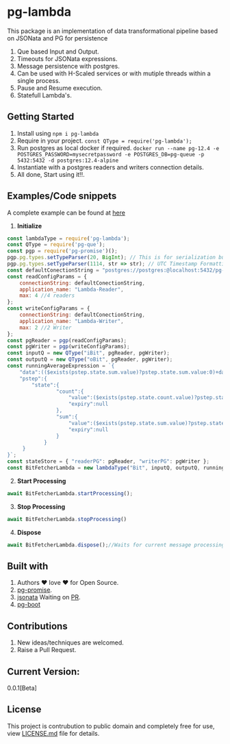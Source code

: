 # pg-lambda

This package is an implementation of data transformational pipeline based on JSONata and PG for persistence
1. Que based Input and Output.
2. Timeouts for JSONata expressions.
3. Message persistence with postgres.
4. Can be used with H-Scaled services or with mutiple threads within a single process.
5. Pause and Resume execution.
6. Statefull Lambda's.

## Getting Started

1. Install using `npm i pg-lambda`
2. Require in your project. `const QType = require('pg-lambda');`
3. Run postgres as local docker if required. `docker run --name pg-12.4 -e POSTGRES_PASSWORD=mysecretpassword -e POSTGRES_DB=pg-queue -p 5432:5432 -d postgres:12.4-alpine`
4. Instantiate with a postgres readers and writers connection details. 
5. All done, Start using it!!.

## Examples/Code snippets

A complete example can be found at [here](https://raw.githubusercontent.com/LRagji/pg-lambda/master/examples/default.js)

1. **Initialize**
```javascript
const lambdaType = require('pg-lambda');
const QType = require('pg-que');
const pgp = require('pg-promise')();
pgp.pg.types.setTypeParser(20, BigInt); // This is for serialization bug of BigInts as strings.
pgp.pg.types.setTypeParser(1114, str => str); // UTC Timestamp Formatting Bug, 1114 is OID for timestamp in Postgres.
const defaultConectionString = "postgres://postgres:@localhost:5432/pg-queue";
const readConfigParams = {
    connectionString: defaultConectionString,
    application_name: "Lambda-Reader",
    max: 4 //4 readers
};
const writeConfigParams = {
    connectionString: defaultConectionString,
    application_name: "Lambda-Writer",
    max: 2 //2 Writer
};
const pgReader = pgp(readConfigParams);
const pgWriter = pgp(writeConfigParams);
const inputQ = new QType("iBit", pgReader, pgWriter);
const outputQ = new QType("oBit", pgReader, pgWriter);
const runningAverageExpression = `{
    "data":(($exists(pstep.state.sum.value)?pstep.state.sum.value:0)+data)/(($exists(pstep.state.count.value)?pstep.state.count.value:0)+1),
    "pstep":{
        "state":{
                "count":{
                    "value":($exists(pstep.state.count.value)?pstep.state.count.value:0)+1,
                    "expiry":null
                },
                "sum":{
                    "value":($exists(pstep.state.sum.value)?pstep.state.sum.value:0)+data,
                    "expiry":null
                }
            }
     }
}`;
const stateStore = { "readerPG": pgReader, "writerPG": pgWriter };
const BitFetcherLambda = new lambdaType("Bit", inputQ, outputQ, runningAverageExpression, stateStore);
```

2. **Start Processing**
```javascript
await BitFetcherLambda.startProcessing();
```
3. **Stop Processing**
```javascript
await BitFetcherLambda.stopProcessing()
```
4. **Dispose**
```javascript
await BitFetcherLambda.dispose();//Waits for current message processing to complete.
```

## Built with

1. Authors :heart: love :heart: for Open Source.
2. [pg-promise](https://www.npmjs.com/package/pg-promise).
3. [jsonata](https://www.npmjs.com/package/jsonata) Waiting on [PR](https://github.com/jsonata-js/jsonata/pull/478).
4. [pg-boot](https://www.npmjs.com/package/pg-boot)

## Contributions

1. New ideas/techniques are welcomed.
2. Raise a Pull Request.

## Current Version:
0.0.1[Beta]

## License

This project is contrubution to public domain and completely free for use, view [LICENSE.md](/license.md) file for details.
